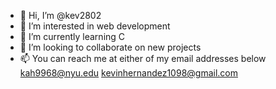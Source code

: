 - 👋 Hi, I’m @kev2802
- 👀 I’m interested in web development 
- 🌱 I’m currently learning C
- 💞️ I’m looking to collaborate on new projects 
- 📫 You can reach me at either of my email addresses below
kah9968@nyu.edu
kevinhernandez1098@gmail.com

<!---
kevin2802/kevin2802 is a ✨ special ✨ repository because its `README.md` (this file) appears on your GitHub profile.
You can click the Preview link to take a look at your changes.
--->
